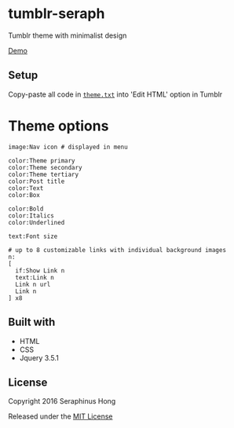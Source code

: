 # tumblr-seraph
Tumblr theme with minimalist design

[Demo](https://seraphinush.github.io/tumblr-seraph)

## Setup
Copy-paste all code in [`theme.txt`](theme.txt) into 'Edit HTML' option in Tumblr

# Theme options
```
image:Nav icon # displayed in menu

color:Theme primary
color:Theme secondary
color:Theme tertiary
color:Post title
color:Text
color:Box

color:Bold
color:Italics
color:Underlined

text:Font size

# up to 8 customizable links with individual background images
n:
[
  if:Show Link n
  text:Link n
  Link n url
  Link n
] x8 
```

## Built with
- HTML
- CSS
- Jquery 3.5.1

## License
Copyright 2016 Seraphinus Hong

Released under the [MIT License](LICENSE)